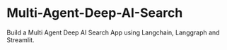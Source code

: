 # Multi-Agent-Deep-AI-Search
Build a Multi Agent Deep AI Search App using Langchain, Langgraph and Streamlit.
